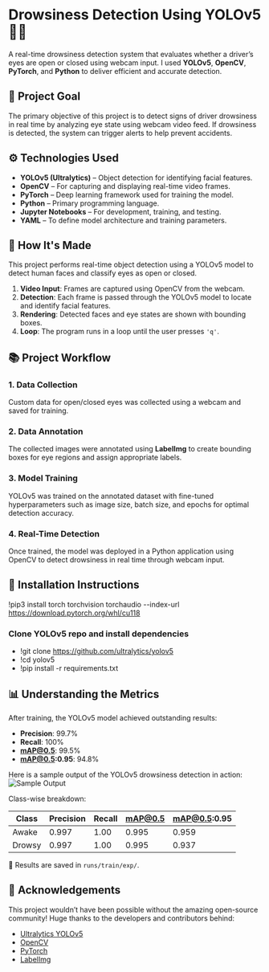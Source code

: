 # Drowsiness Detection Using YOLOv5 🚗💤

A real-time drowsiness detection system that evaluates whether a driver’s eyes are open or closed using webcam input. I used **YOLOv5**, **OpenCV**, **PyTorch**, and **Python** to deliver efficient and accurate detection.

## 📌 Project Goal

The primary objective of this project is to detect signs of driver drowsiness in real time by analyzing eye state using webcam video feed. If drowsiness is detected, the system can trigger alerts to help prevent accidents.

## ⚙️ Technologies Used

- **YOLOv5 (Ultralytics)** – Object detection for identifying facial features.
- **OpenCV** – For capturing and displaying real-time video frames.
- **PyTorch** – Deep learning framework used for training the model.
- **Python** – Primary programming language.
- **Jupyter Notebooks** – For development, training, and testing.
- **YAML** – To define model architecture and training parameters.

## 🔧 How It's Made

This project performs real-time object detection using a YOLOv5 model to detect human faces and classify eyes as open or closed.
1. **Video Input**: Frames are captured using OpenCV from the webcam.
2. **Detection**: Each frame is passed through the YOLOv5 model to locate and identify facial features.
3. **Rendering**: Detected faces and eye states are shown with bounding boxes.
4. **Loop**: The program runs in a loop until the user presses `'q'`.

## 📚 Project Workflow

### 1. Data Collection
Custom data for open/closed eyes was collected using a webcam and saved for training.

### 2. Data Annotation
The collected images were annotated using **LabelImg** to create bounding boxes for eye regions and assign appropriate labels.

### 3. Model Training
YOLOv5 was trained on the annotated dataset with fine-tuned hyperparameters such as image size, batch size, and epochs for optimal detection accuracy.

### 4. Real-Time Detection
Once trained, the model was deployed in a Python application using OpenCV to detect drowsiness in real time through webcam input.

## 🚀 Installation Instructions

!pip3 install torch torchvision torchaudio --index-url https://download.pytorch.org/whl/cu118
### Clone YOLOv5 repo and install dependencies
- !git clone https://github.com/ultralytics/yolov5
- !cd yolov5
- !pip install -r requirements.txt

## 📊 Understanding the Metrics

After training, the YOLOv5 model achieved outstanding results:

- **Precision**: 99.7%
- **Recall**: 100%
- **mAP@0.5**: 99.5%
- **mAP@0.5:0.95**: 94.8%

Here is a sample output of the YOLOv5 drowsiness detection in action:
![Sample Output](yolo_image.jpg)

Class-wise breakdown:

| Class   | Precision | Recall | mAP@0.5 | mAP@0.5:0.95 |
|---------|-----------|--------|---------|--------------|
| Awake   | 0.997     | 1.00   | 0.995   | 0.959        |
| Drowsy  | 0.997     | 1.00   | 0.995   | 0.937        |

📂 Results are saved in `runs/train/exp/`.

## 📢 Acknowledgements

This project wouldn’t have been possible without the amazing open-source community! Huge thanks to the developers and contributors behind:
- [Ultralytics YOLOv5](https://github.com/ultralytics/yolov5)  
- [OpenCV](https://opencv.org/)  
- [PyTorch](https://pytorch.org/)  
- [LabelImg](https://github.com/tzutalin/labelImg)
